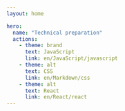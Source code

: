```yaml
---
layout: home

hero:
  name: "Technical preparation"
  actions:
    - theme: brand
      text: JavaScript
      link: en/JavaScript/javascript
    - theme: alt
      text: CSS
      link: en/Markdown/css
    - theme: alt
      text: React
      link: en/React/react
---
```

